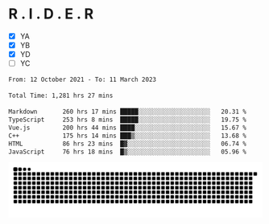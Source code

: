 # R . I . D . E . R

- [x] YA
- [x] YB
- [x] YD
- [ ] YC

<!--START_SECTION:waka-->

```text
From: 12 October 2021 - To: 11 March 2023

Total Time: 1,281 hrs 27 mins

Markdown       260 hrs 17 mins █████░░░░░░░░░░░░░░░░░░░░   20.31 %
TypeScript     253 hrs 8 mins  █████░░░░░░░░░░░░░░░░░░░░   19.75 %
Vue.js         200 hrs 44 mins ████░░░░░░░░░░░░░░░░░░░░░   15.67 %
C++            175 hrs 14 mins ███▒░░░░░░░░░░░░░░░░░░░░░   13.68 %
HTML           86 hrs 23 mins  █▓░░░░░░░░░░░░░░░░░░░░░░░   06.74 %
JavaScript     76 hrs 18 mins  █▒░░░░░░░░░░░░░░░░░░░░░░░   05.96 %
```

<!--END_SECTION:waka-->

![](https://raw.githubusercontent.com/kok-s0s/kok-s0s/main/assets/github-contribution-grid-snake.svg)
